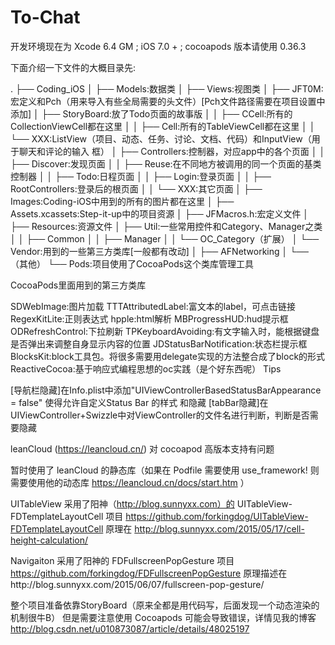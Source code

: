 # To-Chat
开发环境现在为 Xcode 6.4 GM ; iOS 7.0 + ;
cocoapods 版本请使用 0.36.3 

下面介绍一下文件的大概目录先:

. ├── Coding_iOS │   ├── Models:数据类 │   ├── Views:视图类 │   ├── JFT0M:宏定义和Pch（用来导入有些全局需要的头文件）[Pch文件路径需要在项目设置中添加] │   ├── StoryBoard:放了Todo页面的故事版 │   │   ├── CCell:所有的CollectionViewCell都在这里 │   │   ├── Cell:所有的TableViewCell都在这里 │   │   └── XXX:ListView（项目、动态、任务、讨论、文档、代码）和InputView（用于聊天和评论的输入 框） │   ├── Controllers:控制器，对应app中的各个页面 │ │ ├── Discover:发现页面 │ │ ├── Reuse:在不同地方被调用的同一个页面的基类控制器 │   │   ├── Todo:日程页面 │   │   ├── Login:登录页面 │   │   ├── RootControllers:登录后的根页面 │   │   └── XXX:其它页面 │   ├── Images:Coding-iOS中用到的所有的图片都在这里 │   ├── Assets.xcassets:Step-it-up中的项目资源 │   ├── JFMacros.h:宏定义文件 │   ├── Resources:资源文件 │   ├── Util:一些常用控件和Category、Manager之类 │   │   ├── Common │   │   ├── Manager │   │   └── OC_Category（扩展） │   └── Vendor:用到的一些第三方类库[一般都有改动] │      ├── AFNetworking │  └──（其他） └── Pods:项目使用了CocoaPods这个类库管理工具

CocoaPods里面用到的第三方类库

SDWebImage:图片加载
TTTAttributedLabel:富文本的label，可点击链接
RegexKitLite:正则表达式
hpple:html解析
MBProgressHUD:hud提示框
ODRefreshControl:下拉刷新
TPKeyboardAvoiding:有文字输入时，能根据键盘是否弹出来调整自身显示内容的位置
JDStatusBarNotification:状态栏提示框
BlocksKit:block工具包。将很多需要用delegate实现的方法整合成了block的形式
ReactiveCocoa:基于响应式编程思想的oc实践（是个好东西呢）
Tips

[导航栏隐藏]在Info.plist中添加"UIViewControllerBasedStatusBarAppearance = false" 使得允许自定义Status Bar 的样式 和隐藏
[tabBar隐藏]在UIViewController+Swizzle中对ViewController的文件名进行判断，判断是否需要隐藏



leanCloud (https://leancloud.cn/)  对 cocoapod 高版本支持有问题

暂时使用了 leanCloud 的静态库（如果在 Podfile 需要使用 use_framework! 则需要使用他的动态库 https://leancloud.cn/docs/start.htm ）

UITableView 采用了阳神（http://blog.sunnyxx.com）的 UITableView-FDTemplateLayoutCell 项目 https://github.com/forkingdog/UITableView-FDTemplateLayoutCell
原理在 http://blog.sunnyxx.com/2015/05/17/cell-height-calculation/

Navigaiton 采用了阳神的 FDFullscreenPopGesture 项目 https://github.com/forkingdog/FDFullscreenPopGesture
原理描述在http://blog.sunnyxx.com/2015/06/07/fullscreen-pop-gesture/

整个项目准备依靠StoryBoard（原来全都是用代码写，后面发现一个动态渲染的机制很牛B）
但是需要注意使用 Cocoapods 可能会导致错误，详情见我的博客 http://blog.csdn.net/u010873087/article/details/48025197


